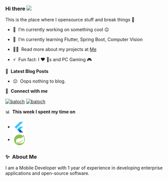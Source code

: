 ### Hi there <a href="https://instagram.com/zing202b"><img src="https://media.giphy.com/media/hvRJCLFzcasrR4ia7z/giphy.gif" width="5%"></a>
This is the place where I opensource stuff and break things :rofl:

- 🔭 &nbsp;I’m currently working on something cool :wink:
- 🌱 &nbsp;I’m currently learning Flutter, Spring Boot, Computer Vision

- 👨‍💻 &nbsp;Read more about my projects at [Me](https://www.github.com/Baloch-Rasheed)
- ⚡ &nbsp;Fun fact: I :heart: 🥳s and PC Gaming 🎮 

📕 &nbsp;**Latest Blog Posts**
<!-- BLOG-POST-LIST:START -->
 - 😕 &nbsp;Oops nothing to blog.
<!-- BLOG-POST-LIST:END -->

🔗 &nbsp;**Connect with me**
<p align="left">
<a href="https://twitter.com/Baloch_Rasheed_" target="blank"><img align="center" src="https://raw.githubusercontent.com/rahuldkjain/github-profile-readme-generator/master/src/images/icons/Social/twitter.svg" alt="baloch" height="30" width="40" /></a>
<a href="https://instagram.com/zing202b" target="blank"><img align="center" src="https://raw.githubusercontent.com/rahuldkjain/github-profile-readme-generator/master/src/images/icons/Social/instagram.svg" alt="baloch" height="30" width="40" /></a>

📊 &nbsp;**This week I spent my time on**

 - <img align="center" color="#02569B" src="/png/flutter.png" alt="spring_boot" height="40" width="40" />
 - <img align="center" src="/png/spring.png" alt="baloch" height="40" width="40" />
  
### ✨&nbsp; About Me

I am a Mobile Developer with 1 year of experience in developing enterprise applications and open-source software.

